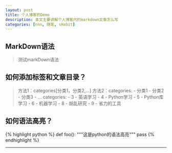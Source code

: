```yaml
---
layout: post
title: 个人博客的Demo
description: 本文主要讲解个人博客内的markdown文章怎么写
categories: [nnn, 随笔, sHabit]
---
```


## MarkDown语法
> 测试markDown语法

## 如何添加标签和文章目录？
> 方法1：categories[分类1，分类2,...]
> 方法2：categories:
            - 分类1
            - 分类2
            - 分类3
            - ...
            categories:
    - 3 - 英语学习
    - 4 - Python学习
    - 5 - Python库学习
    - 6 - 机器学习
    - 8 - 胡乱研究
    - 9 - 省力的工具

## 如何语法高亮？
{% highlight python %}
def foo():
  """这是python的语法高亮"""
  pass
{% endhighlight %}

---
